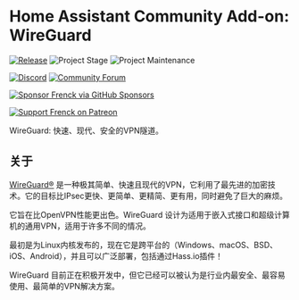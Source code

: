 # Home Assistant Community Add-on: WireGuard

[![Release][release-shield]][release] ![Project Stage][project-stage-shield] ![Project Maintenance][maintenance-shield]

[![Discord][discord-shield]][discord] [![Community Forum][forum-shield]][forum]

[![Sponsor Frenck via GitHub Sponsors][github-sponsors-shield]][github-sponsors]

[![Support Frenck on Patreon][patreon-shield]][patreon]

WireGuard: 快速、现代、安全的VPN隧道。

## 关于

[WireGuard®][wireguard] 是一种极其简单、快速且现代的VPN，它利用了最先进的加密技术。它的目标比IPsec更快、更简单、更精简、更有用，同时避免了巨大的麻烦。

它旨在比OpenVPN性能更出色。WireGuard 设计为适用于嵌入式接口和超级计算机的通用VPN，适用于许多不同的情况。

最初是为Linux内核发布的，现在它是跨平台的（Windows、macOS、BSD、iOS、Android），并且可以广泛部署，包括通过Hass.io插件！

WireGuard 目前正在积极开发中，但它已经可以被认为是行业内最安全、最容易使用、最简单的VPN解决方案。

[discord-shield]: https://img.shields.io/discord/478094546522079232.svg
[discord]: https://discord.me/hassioaddons
[forum-shield]: https://img.shields.io/badge/community-forum-brightgreen.svg
[forum]: https://community.home-assistant.io/t/home-assistant-community-add-on-wireguard/134662?u=frenck
[github-sponsors-shield]: https://frenck.dev/wp-content/uploads/2019/12/github_sponsor.png
[github-sponsors]: https://github.com/sponsors/frenck
[maintenance-shield]: https://img.shields.io/maintenance/yes/2025.svg
[patreon-shield]: https://frenck.dev/wp-content/uploads/2019/12/patreon.png
[patreon]: https://www.patreon.com/frenck
[project-stage-shield]: https://img.shields.io/badge/project%20stage-experimental-yellow.svg
[release-shield]: https://img.shields.io/badge/version-v0.12.2-blue.svg
[release]: https://github.com/hassio-addons/addon-wireguard/tree/v0.12.2
[wireguard]: https://www.wireguard.com